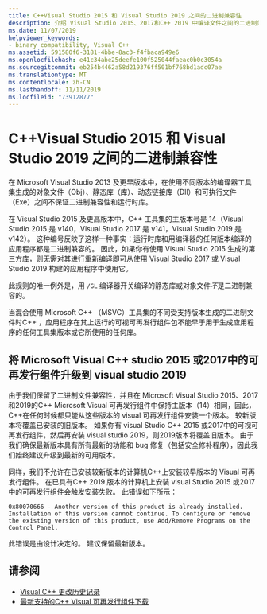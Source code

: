 ```yaml
---
title: C++Visual Studio 2015 和 Visual Studio 2019 之间的二进制兼容性
description: 介绍 Visual Studio 2015、2017和C++ 2019 中编译文件之间的二进制兼容性。 一个 Microsoft Visual C++可再发行组件包适用于所有三个版本。
ms.date: 11/07/2019
helpviewer_keywords:
- binary compatibility, Visual C++
ms.assetid: 591580f6-3181-4bbe-8ac3-f4fbaca949e6
ms.openlocfilehash: e41c34abe25deefe100f525044faeac0b0c3054a
ms.sourcegitcommit: eb254b4462a58d219376ff501bf768bd1adc07ae
ms.translationtype: MT
ms.contentlocale: zh-CN
ms.lasthandoff: 11/11/2019
ms.locfileid: "73912877"
---
```

# <a name="c-binary-compatibility-between-visual-studio-2015-and-visual-studio-2019"></a>C++Visual Studio 2015 和 Visual Studio 2019 之间的二进制兼容性

在 Microsoft Visual Studio 2013 及更早版本中，在使用不同版本的编译器工具集生成的对象文件（Obj）、静态库（库）、动态链接库（Dll）和可执行文件（Exe）之间不保证二进制兼容性和运行时库。

在 Visual Studio 2015 及更高版本中，C++ 工具集的主版本号是 14（Visual Studio 2015 是 v140，Visual Studio 2017 是 v141，Visual Studio 2019 是 v142）。 这种编号反映了这样一种事实：运行时库和用编译器的任何版本编译的应用程序都是二进制兼容的。 因此，如果你有使用 Visual Studio 2015 生成的第三方库，则无需对其进行重新编译即可从使用 Visual Studio 2017 或 Visual Studio 2019 构建的应用程序中使用它。

此规则的唯一例外是，用 `/GL` 编译器开关编译的静态库或对象文件*不*是二进制兼容的。

当混合使用 Microsoft C++ （MSVC）工具集的不同受支持版本生成的二进制文件时C++ ，应用程序在其上运行的可视可再发行组件包不能早于用于生成应用程序的任何工具集版本或它所使用的任何库。

## <a name="upgrade-the-microsoft-visual-c-redistributable-from-visual-studio-2015-or-2017-to-visual-studio-2019"></a>将 Microsoft Visual C++ studio 2015 或2017中的可再发行组件升级到 visual studio 2019

由于我们保留了二进制文件兼容性，并且在 Microsoft Visual Studio 2015、2017和2019的C++ Microsoft Visual 可再发行组件中保持主版本（14）相同，因此， C++在任何时候都只能从这些版本的 visual 可再发行组件安装一个版本。 较新版本将覆盖已安装的旧版本。 如果你有 visual Studio C++ 2015 或2017中的可视可再发行组件，然后再安装 visual studio 2019，则2019版本将覆盖旧版本。 由于我们确保最新版本具有所有最新的功能和 bug 修复（包括安全修补程序），因此我们始终建议升级到最新的可用版本。

同样，我们不允许在已安装较新版本的计算机C++上安装较早版本的 Visual 可再发行组件。 在已具有C++ 2019 版本的计算机上安装 visual Studio 2015 或2017中的可再发行组件会触发安装失败。 此错误如下所示：

```Output
0x80070666 - Another version of this product is already installed. Installation of this version cannot continue. To configure or remove the existing version of this product, use Add/Remove Programs on the Control Panel.
```

此错误是由设计决定的。 建议保留最新版本。

## <a name="see-also"></a>请参阅

* [Visual C++ 更改历史记录](../porting/visual-cpp-change-history-2003-2015.md)
* [最新支持的C++ Visual 可再发行组件下载](https://support.microsoft.com/en-us/help/2977003/the-latest-supported-visual-c-downloads) 
